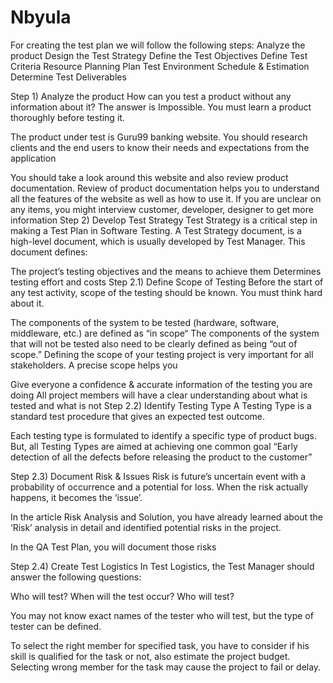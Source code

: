 # Nbyula

For creating the test plan we will follow the following steps: Analyze the product Design the Test Strategy Define the Test Objectives Define Test Criteria Resource Planning Plan Test Environment Schedule & Estimation Determine Test Deliverables

Step 1) Analyze the product How can you test a product without any information about it? The answer is Impossible. You must learn a product thoroughly before testing it.

The product under test is Guru99 banking website. You should research clients and the end users to know their needs and expectations from the application

You should take a look around this website and also review product documentation. Review of product documentation helps you to understand all the features of the website as well as how to use it. If you are unclear on any items, you might interview customer, developer, designer to get more information Step 2) Develop Test Strategy Test Strategy is a critical step in making a Test Plan in Software Testing. A Test Strategy document, is a high-level document, which is usually developed by Test Manager. This document defines:

The project’s testing objectives and the means to achieve them Determines testing effort and costs Step 2.1) Define Scope of Testing Before the start of any test activity, scope of the testing should be known. You must think hard about it.

The components of the system to be tested (hardware, software, middleware, etc.) are defined as “in scope“ The components of the system that will not be tested also need to be clearly defined as being “out of scope.” Defining the scope of your testing project is very important for all stakeholders. A precise scope helps you

Give everyone a confidence & accurate information of the testing you are doing All project members will have a clear understanding about what is tested and what is not Step 2.2) Identify Testing Type A Testing Type is a standard test procedure that gives an expected test outcome.

Each testing type is formulated to identify a specific type of product bugs. But, all Testing Types are aimed at achieving one common goal “Early detection of all the defects before releasing the product to the customer”

Step 2.3) Document Risk & Issues Risk is future’s uncertain event with a probability of occurrence and a potential for loss. When the risk actually happens, it becomes the ‘issue’.

In the article Risk Analysis and Solution, you have already learned about the ‘Risk’ analysis in detail and identified potential risks in the project.

In the QA Test Plan, you will document those risks

Step 2.4) Create Test Logistics In Test Logistics, the Test Manager should answer the following questions:

Who will test? When will the test occur? Who will test?

You may not know exact names of the tester who will test, but the type of tester can be defined.

To select the right member for specified task, you have to consider if his skill is qualified for the task or not, also estimate the project budget. Selecting wrong member for the task may cause the project to fail or delay.
